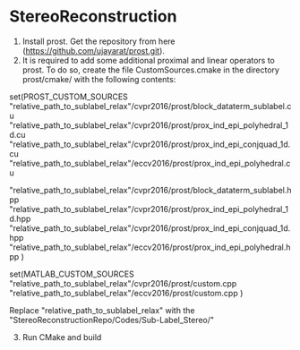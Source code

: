# StereoReconstruction

1. Install prost. Get the repository from here (https://github.com/ujayarat/prost.git). 
2. It is required to add some additional proximal and linear operators to prost. To do so, create the file CustomSources.cmake in the directory prost/cmake/ with the following contents:

set(PROST_CUSTOM_SOURCES
  "relative_path_to_sublabel_relax"/cvpr2016/prost/block_dataterm_sublabel.cu
  "relative_path_to_sublabel_relax"/cvpr2016/prost/prox_ind_epi_polyhedral_1d.cu
  "relative_path_to_sublabel_relax"/cvpr2016/prost/prox_ind_epi_conjquad_1d.cu
  "relative_path_to_sublabel_relax"/eccv2016/prost/prox_ind_epi_polyhedral.cu
  
  "relative_path_to_sublabel_relax"/cvpr2016/prost/block_dataterm_sublabel.hpp
  "relative_path_to_sublabel_relax"/cvpr2016/prost/prox_ind_epi_polyhedral_1d.hpp
  "relative_path_to_sublabel_relax"/cvpr2016/prost/prox_ind_epi_conjquad_1d.hpp
  "relative_path_to_sublabel_relax"/eccv2016/prost/prox_ind_epi_polyhedral.hpp
  )
  
set(MATLAB_CUSTOM_SOURCES
  "relative_path_to_sublabel_relax"/cvpr2016/prost/custom.cpp
  "relative_path_to_sublabel_relax"/eccv2016/prost/custom.cpp
  )
  
  Replace "relative_path_to_sublabel_relax" with the "StereoReconstructionRepo/Codes/Sub-Label_Stereo/"
  
  3. Run CMake and build
  
